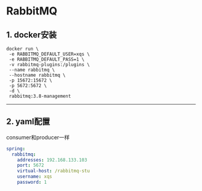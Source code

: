 # RabbitMQ

## 1. docker安装

```shell
docker run \
 -e RABBITMQ_DEFAULT_USER=xqs \
 -e RABBITMQ_DEFAULT_PASS=1 \
 -v rabbitmq-plugins:/plugins \
 --name rabbitmq \
 --hostname rabbitmq \
 -p 15672:15672 \
 -p 5672:5672 \
 -d \
 rabbitmq:3.8-management
```

---

## 2. yaml配置

consumer和producer一样

```yaml
spring:
  rabbitmq:
    addresses: 192.168.133.103
    port: 5672
    virtual-host: /rabbitmq-stu
    username: xqs
    password: 1
```

